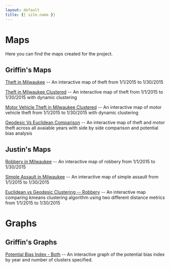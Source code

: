 ```yaml
---
layout: default
title: {{ site.name }}
---
```

# Maps

Here you can find the maps created for the project.

## Griffin's Maps

[Theft in Milwaukee](./theftmap.html) -- An interactive map of theft from 1/1/2015 to 1/30/2015

[Theft in Milwaukee Clustered](./theftMapd3.html) -- An interactive map of theft from 1/1/2015 to 1/30/2015 with dynamic clustering

[Motor Vehicle Theft in Milwaukee Clustered](./motorTheftMapd3.html) -- An interactive map of motor vehicle theft from 1/1/2015 to 1/30/2015 with dynamic clustering

[Geodesic Vs Euclidean Comparison](./comparisonMap.html) -- An interactive map of theft and motor theft across all avaiable years with side by side comparison and potential bias analysis


## Justin's Maps

[Robbery in Milwaukee](./robbery.html) -- An interactive map of robbery from 1/1/2015 to 1/30/2015

[Simple Assault in Milwaukee](./simple_assault.html) -- An interactive map of simple assault from 1/1/2015 to 1/30/2015

[Euclidean vs Geodesic Clustering -- Robbery](./robbery-geodesic.html) -- An interactive map comparing kmeans clustering algorithm using two different distance metrics from 1/1/2015 to 1/30/2015

# Graphs

## Griffin's Graphs

[Potential Bias Index - Both](./bothgraph.html) -- An interactive graph of the potential bias index by year and number of clusters specified.
